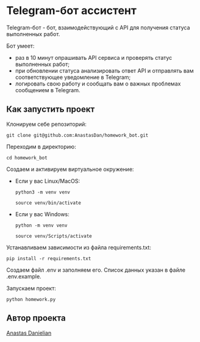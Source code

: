 # Telegram-бот ассистент

Telegram-бот - бот, взаимодействующий с API для получения статуса выполненных работ.

Бот умеет:

* раз в 10 минут опрашивать API сервиса и проверять статус выполненных работ;
* при обновлении статуса анализировать ответ API и отправлять вам соответствующее уведомление в Telegram;
* логировать свою работу и сообщать вам о важных проблемах сообщением в Telegram.

## Как запустить проект

Клонируем себе репозиторий:

```
git clone git@github.com:AnastasDan/homework_bot.git
```

Переходим в директорию:

```
cd homework_bot
```

Cоздаем и активируем виртуальное окружение:

* Если у вас Linux/MacOS:

    ```
    python3 -m venv venv
    ```

    ```
    source venv/bin/activate
    ```

* Если у вас Windows:

    ```
    python -m venv venv
    ```

    ```
    source venv/Scripts/activate
    ```

Устанавливаем зависимости из файла requirements.txt:

```
pip install -r requirements.txt
```

Создаем файл .env и заполняем его. Список данных указан в файле .env.example.

Запускаем проект:

 ```
python homework.py
```

## Автор проекта

[Anastas Danielian](https://github.com/AnastasDan)